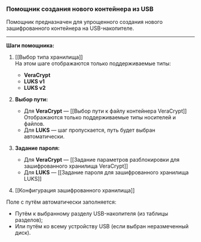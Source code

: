 ### Помощник создания нового контейнера из USB

Помощник предназначен для упрощенного создания нового зашифрованного контейнера на USB-накопителе.

---

**Шаги помощника:**

1. [[Выбор типа хранилища]]  
   На этом шаге отображаются только поддерживаемые типы:
   - **VeraCrypt**
   - **LUKS v1**
   - **LUKS v2**

2. **Выбор пути:**
   - Для **VeraCrypt** — [[Выбор пути к файлу контейнера VeraCrypt]]  
     Отображаются только поддерживаемые типы носителей и файлов.
   - Для **LUKS** — шаг пропускается, путь будет выбран автоматически.

3. **Задание пароля:**
   - Для **VeraCrypt** — [[Задание параметров разблокировки для зашифрованного хранилища VeraCrypt]]  
   - Для **LUKS** — [[Задание пароля для зашифрованного хранилища LUKS]]

4. [[Конфигурация зашифрованного хранилища]]

Поле с путём автоматически заполняется:
- Путём к выбранному разделу USB-накопителя (из таблицы разделов);
- Или путём ко всему устройству USB (если выбран неразмеченный диск).


